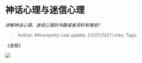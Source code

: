 # 神话心理与迷信心理
*讲解神话心理、迷信心理的书籍或者资料有哪些?*

> Author: #Anonymity
> Last update: *23/07/2021* 
> Links:
> Tags:   


 
《金枝》

![](https://pic2.zhimg.com/50/v2-5e85717332414e414ec9e2b9b14a7f83_hd.jpg?source=1940ef5c)

